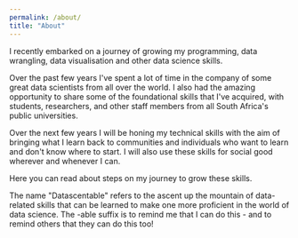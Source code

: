 ```yaml
---
permalink: /about/
title: "About"
---
```


I recently embarked on a journey of growing my programming, data wrangling, data visualisation and other data science skills.

Over the past few years I've spent a lot of time in the company of some great data scientists from all over the world. I also had the amazing opportunity to share some of the foundational skills that I've acquired, with students, researchers, and other staff members from all South Africa's public universities.

Over the next few years I will be honing my technical skills with the aim of bringing what I learn back to communities and individuals who want to learn and don't know where to start. I will also use these skills for social good wherever and whenever I can.

Here you can read about steps on my journey to grow these skills.

The name "Datascentable" refers to the ascent up the mountain of data-related skills that can be learned to make one more proficient in the world of data science. The -able suffix is to remind me that I can do this - and to remind others that they can do this too!

